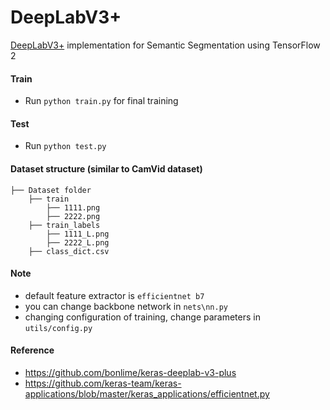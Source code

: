 # DeepLabV3+

[DeepLabV3+](https://arxiv.org/pdf/1802.02611.pdf) implementation for Semantic Segmentation using TensorFlow 2

#### Train
* Run `python train.py` for final training

#### Test
* Run `python test.py`

#### Dataset structure (similar to CamVid dataset)
    ├── Dataset folder 
        ├── train
            ├── 1111.png
            ├── 2222.png
        ├── train_labels
            ├── 1111_L.png
            ├── 2222_L.png
        ├── class_dict.csv
 
#### Note 
* default feature extractor is `efficientnet b7` 
* you can change backbone network in `nets\nn.py`
* changing configuration of training, change parameters in `utils/config.py`

#### Reference
* https://github.com/bonlime/keras-deeplab-v3-plus
* https://github.com/keras-team/keras-applications/blob/master/keras_applications/efficientnet.py
